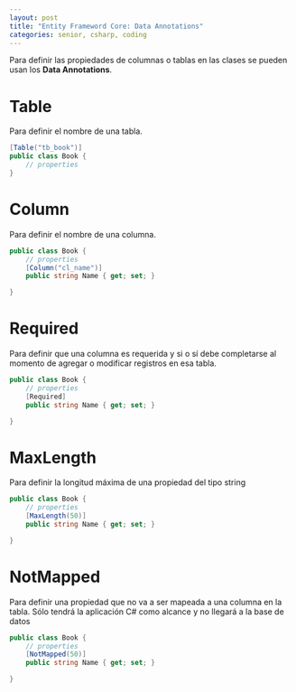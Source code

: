 ```yaml
---
layout: post
title: "Entity Frameword Core: Data Annotations"
categories: senior, csharp, coding
---
```


Para definir las propiedades de columnas o tablas en las clases se<!--more--> pueden usan los **Data Annotations**.

# Table

Para definir el nombre de una tabla.

```csharp
[Table("tb_book")]
public class Book {
    // properties
}
```

# Column

Para definir el nombre de una columna.

```csharp
public class Book {
    // properties
    [Column("cl_name")]
    public string Name { get; set; }

}
```

# Required

Para definir que una columna es requerida y si o sí debe completarse al momento de agregar o modificar registros en esa tabla.

```csharp
public class Book {
    // properties
    [Required]
    public string Name { get; set; }

}
```

# MaxLength

Para definir la longitud máxima de una propiedad del tipo string

```csharp
public class Book {
    // properties
    [MaxLength(50)]
    public string Name { get; set; }

}
```

# NotMapped

Para definir una propiedad que no va a ser mapeada a una columna en la tabla. Sólo tendrá la aplicación C# como alcance y no llegará a la base de datos

```csharp
public class Book {
    // properties
    [NotMapped(50)]
    public string Name { get; set; }

}
```
